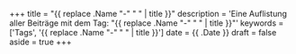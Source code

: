 +++
title = "{{ replace .Name "-" " " | title }}"
description = 'Eine Auflistung aller Beiträge mit dem Tag: "{{ replace .Name "-" " " | title }}"'
keywords = ['Tags', '{{ replace .Name "-" " " | title }}']
date = {{ .Date }}
draft = false
aside = true
+++